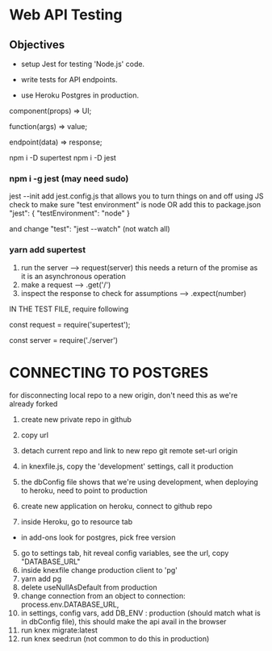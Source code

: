 # Web API Testing

## Objectives

- setup Jest for testing 'Node.js' code.
- write tests for API endpoints.

- use Heroku Postgres in production.

component(props) => UI;

function(args) => value;

endpoint(data) => response;


npm i -D supertest
npm i -D jest
### npm i -g jest (may need sudo)
jest --init
add jest.config.js that allows you to turn things on and off using JS
check to make sure "test environment" is node
OR add this to package.json
  "jest": {
    "testEnvironment": "node"
  }

and change "test": "jest --watch" (not watch all)


### yarn add supertest
1. run the server --> request(server) 
    this needs a return of the promise as it is an asynchronous operation
2. make a request --> .get('/')
3. inspect the response to check for assumptions --> .expect(number)


IN THE TEST FILE, require following

const request = require('supertest');

const server = require('./server')


# CONNECTING TO POSTGRES
for disconnecting local repo to a new origin, don't need this as we're already forked

1. create new private repo in github
2. copy url
3. detach current repo and link to new repo
 git remote set-url origin 

1. in knexfile.js, copy the 'development' settings, call it production
2. the dbConfig file shows that we're using development, when deploying to heroku, need to point to production
3. create new application on heroku, connect to github repo
4. inside Heroku, go to resource tab
- in add-ons look for postgres, pick free version
5. go to settings tab, hit reveal config variables, see the url, copy "DATABASE_URL"
6. inside knexfile change production client to 'pg'
7. yarn add pg
8. delete useNullAsDefault from production
9. change connection from an object to     connection: process.env.DATABASE_URL,
10. in settings, config vars, add DB_ENV : production (should match what is in dbConfig file), this should make the api avail in the browser
11. run knex migrate:latest
12. run knex seed:run (not common to do this in production)




